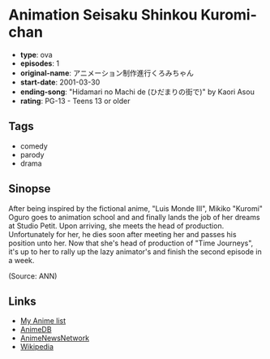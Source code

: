# Animation Seisaku Shinkou Kuromi-chan

-   **type**: ova
-   **episodes**: 1
-   **original-name**: アニメーション制作進行くろみちゃん
-   **start-date**: 2001-03-30
-   **ending-song**: "Hidamari no Machi de (ひだまりの街で)" by Kaori Asou
-   **rating**: PG-13 - Teens 13 or older

## Tags

-   comedy
-   parody
-   drama

## Sinopse

After being inspired by the fictional anime, "Luis Monde III", Mikiko "Kuromi" Oguro goes to animation school and and finally lands the job of her dreams at Studio Petit. Upon arriving, she meets the head of production. Unfortunately for her, he dies soon after meeting her and passes his position unto her. Now that she's head of production of "Time Journeys", it's up to her to rally up the lazy animator's and finish the second episode in a week.

(Source: ANN)

## Links

-   [My Anime list](https://myanimelist.net/anime/1797/Animation_Seisaku_Shinkou_Kuromi-chan)
-   [AnimeDB](http://anidb.info/perl-bin/animedb.pl?show=anime&aid=773)
-   [AnimeNewsNetwork](http://www.animenewsnetwork.com/encyclopedia/anime.php?id=1146)
-   [Wikipedia](http://en.wikipedia.org/wiki/Animation_Runner_Kuromi)
